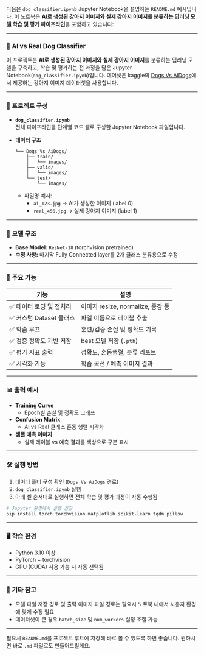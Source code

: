다음은 `dog_classifier.ipynb` Jupyter Notebook을 설명하는 `README.md` 예시입니다. 이 노트북은 **AI로 생성된 강아지 이미지와 실제 강아지 이미지를 분류하는 딥러닝 모델 학습 및 평가 파이프라인**을 포함하고 있습니다:

---

### 🐶 AI vs Real Dog Classifier

이 프로젝트는 **AI로 생성된 강아지 이미지와 실제 강아지 이미지**를 분류하는 딥러닝 모델을 구축하고, 학습 및 평가하는 전 과정을 담은 Jupyter Notebook(`dog_classifier.ipynb`)입니다. 
데어셋은 kaggle의 [Dogs Vs AiDogs](https://www.kaggle.com/datasets/akshaybabloo/dogs-vs-aidogs)에서 제공하는 강아지 이미지 데이터셋을 사용합니다.

---

### 📁 프로젝트 구성

- **`dog_classifier.ipynb`**  
  전체 파이프라인을 단계별 코드 셀로 구성한 Jupyter Notebook 파일입니다.

- **데이터 구조**
  ```
  └── Dogs Vs AiDogs/
      ├── train/
      │   └── images/
      ├── valid/
      │   └── images/
      └── test/
          └── images/
  ```
  - 파일명 예시:
    - `ai_123.jpg` → AI가 생성한 이미지 (label 0)
    - `real_456.jpg` → 실제 강아지 이미지 (label 1)

---

### 🧠 모델 구조

- **Base Model:** `ResNet-18` (torchvision pretrained)
- **수정 사항:** 마지막 Fully Connected layer를 2개 클래스 분류용으로 수정

---

### 🚀 주요 기능

| 기능                         | 설명 |
|----------------------------|------|
| ✅ 데이터 로딩 및 전처리      | 이미지 resize, normalize, 증강 등 |
| ✅ 커스텀 Dataset 클래스      | 파일 이름으로 레이블 추출 |
| ✅ 학습 루프                  | 훈련/검증 손실 및 정확도 기록 |
| ✅ 검증 정확도 기반 저장      | best 모델 저장 (`.pth`) |
| ✅ 평가 지표 출력             | 정확도, 혼동행렬, 분류 리포트 |
| ✅ 시각화 기능                | 학습 곡선 / 예측 이미지 결과 |

---

### 📊 출력 예시

- **Training Curve**
  - Epoch별 손실 및 정확도 그래프
- **Confusion Matrix**
  - AI vs Real 클래스 혼동 행렬 시각화
- **샘플 예측 이미지**
  - 실제 레이블 vs 예측 결과를 색상으로 구분 표시

---

### 🛠️ 실행 방법

1. 데이터 폴더 구성 확인 (`Dogs Vs AiDogs` 경로)
2. `dog_classifier.ipynb` 실행
3. 아래 셀 순서대로 실행하면 전체 학습 및 평가 과정이 자동 수행됨

```bash
# Jupyter 환경에서 실행 권장
pip install torch torchvision matplotlib scikit-learn tqdm pillow
```

---

### 🖥️ 학습 환경

- Python 3.10 이상
- PyTorch + torchvision
- GPU (CUDA) 사용 가능 시 자동 선택됨

---

### 📌 기타 참고

- 모델 파일 저장 경로 및 출력 이미지 파일 경로는 필요시 노트북 내에서 사용자 환경에 맞게 수정 필요
- 데이터셋이 큰 경우 `batch_size` 및 `num_workers` 설정 조절 가능

---

필요시 `README.md`를 프로젝트 루트에 저장해 바로 볼 수 있도록 하면 좋습니다. 원하시면 바로 `.md` 파일로도 만들어드릴게요.